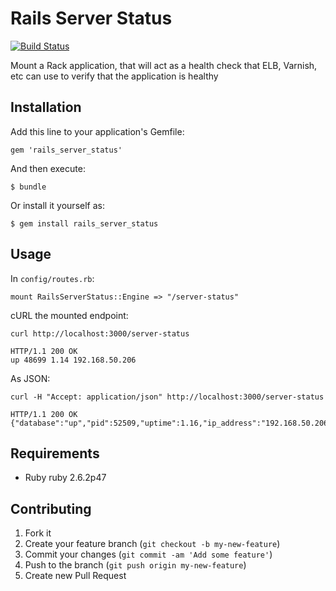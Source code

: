 # Rails Server Status

[![Build Status](https://travis-ci.org/shopkeep/rails_server_status.png?branch=master)](https://travis-ci.org/shopkeep/rails_server_status)

Mount a Rack application, that will act as a health check that ELB, Varnish, etc can use to verify that the application is healthy

## Installation

Add this line to your application's Gemfile:

    gem 'rails_server_status'

And then execute:

    $ bundle

Or install it yourself as:

    $ gem install rails_server_status

## Usage

In `config/routes.rb`:

    mount RailsServerStatus::Engine => "/server-status"

cURL the mounted endpoint:

    curl http://localhost:3000/server-status

    HTTP/1.1 200 OK
    up 48699 1.14 192.168.50.206

As JSON:

    curl -H "Accept: application/json" http://localhost:3000/server-status

    HTTP/1.1 200 OK
    {"database":"up","pid":52509,"uptime":1.16,"ip_address":"192.168.50.206"}

## Requirements

* Ruby ruby 2.6.2p47

## Contributing

1. Fork it
2. Create your feature branch (`git checkout -b my-new-feature`)
3. Commit your changes (`git commit -am 'Add some feature'`)
4. Push to the branch (`git push origin my-new-feature`)
5. Create new Pull Request
